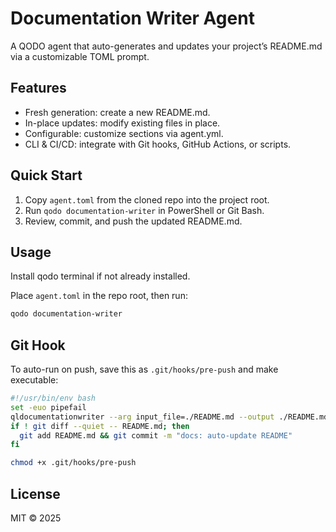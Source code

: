 # Documentation Writer Agent

A QODO agent that auto-generates and updates your project’s README.md via a customizable TOML prompt.

## Features

- Fresh generation: create a new README.md.
- In-place updates: modify existing files in place.
- Configurable: customize sections via agent.yml.
- CLI & CI/CD: integrate with Git hooks, GitHub Actions, or scripts.

## Quick Start

1. Copy `agent.toml` from the cloned repo into the project root.
2. Run `qodo documentation-writer` in PowerShell or Git Bash.
3. Review, commit, and push the updated README.md.

## Usage

Install qodo terminal if not already installed.

Place `agent.toml` in the repo root, then run:

```bash
qodo documentation-writer
```

## Git Hook

To auto-run on push, save this as `.git/hooks/pre-push` and make executable:

```bash
#!/usr/bin/env bash
set -euo pipefail
qldocumentationwriter --arg input_file=./README.md --output ./README.md
if ! git diff --quiet -- README.md; then
  git add README.md && git commit -m "docs: auto-update README"
fi
```

```bash
chmod +x .git/hooks/pre-push
```

## License

MIT © 2025